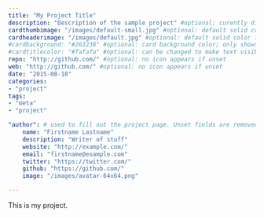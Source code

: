 ```yaml
---
title: "My Project Title"
description: "Description of the sample project" #optional: curently displays as tooltip 
cardthumbimage: "/images/default-small.jpg" #optional: default solid color if unset
cardheaderimage: "/images/default.jpg" #optional: default solid color if unset
#cardbackground: "#263238" #optional: card background color; only shows when no image specified
#cardtitlecolor: "#fafafa" #optional: can be changed to make text visible over card image
repo: "http://github.com/" #optional: no icon appears if unset
web: "http://github.com/" #optional: no icon appears if unset
date: "2015-08-18"
categories:
- "project"
tags:
- "meta"
- "project"

"author": # used to fill out the project page. Unset fields are removed from page
    name: "Firstname Lastname"
    description: "Writer of stuff"
    website: "http://example.com/"
    email: "firstname@example.com"
    twitter: "https://twitter.com/"
    github: "https://github.com/"
    image: "/images/avatar-64x64.png"

---
```


This is my project.


